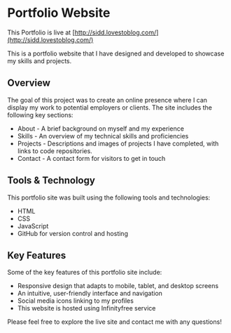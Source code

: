 # Portfolio Website
This Portfolio is live at [http://sidd.lovestoblog.com/](http://sidd.lovestoblog.com/)

This is a portfolio website that I have designed and developed to showcase my skills and projects.

## Overview

The goal of this project was to create an online presence where I can display my work to potential employers or clients. The site includes the following key sections:

- About - A brief background on myself and my experience
- Skills - An overview of my technical skills and proficiencies  
- Projects - Descriptions and images of projects I have completed, with links to code repositories.
- Contact - A contact form for visitors to get in touch

## Tools & Technology

This portfolio site was built using the following tools and technologies:

- HTML
- CSS
- JavaScript
- GitHub for version control and hosting

## Key Features

Some of the key features of this portfolio site include:

- Responsive design that adapts to mobile, tablet, and desktop screens
- An intuitive, user-friendly interface and navigation
- Social media icons linking to my profiles
- This website is hosted using Infinityfree service

Please feel free to explore the live site and contact me with any questions!
